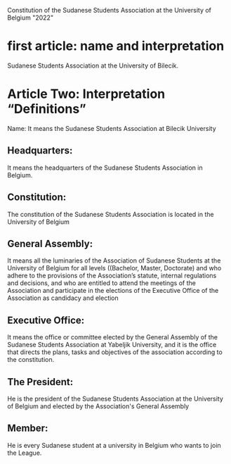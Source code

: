 Constitution of the Sudanese Students Association at the University of Belgium  "2022"
# first article: name and interpretation
  Sudanese Students Association at the University of Bilecik.
# Article Two: Interpretation “Definitions”
  Name: It means the Sudanese Students Association at Bilecik University

## Headquarters:
It means the headquarters of the Sudanese Students Association in Belgium.
## Constitution:
The constitution of the Sudanese Students Association is located in the University of Belgium
## General Assembly:
It means all the luminaries of the Association of Sudanese Students at the University of Belgium for all levels ((Bachelor, Master, Doctorate) and who adhere to the provisions of the Association’s statute, internal regulations and decisions, and who are entitled to attend the meetings of the Association and participate in the elections of the Executive Office of the Association as candidacy and election
## Executive Office:
It means the office or committee elected by the General Assembly of the Sudanese Students Association at Yabeljik University, and it is the office that directs the plans, tasks and objectives of the association according to the constitution.

## The President:
He is the president of the Sudanese Students Association at the University of Belgium and elected by the Association's General Assembly
## Member:
He is every Sudanese student at a university in Belgium who wants to join the League.